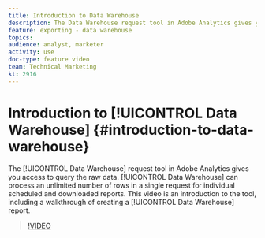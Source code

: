 ```yaml
---
title: Introduction to Data Warehouse
description: The Data Warehouse request tool in Adobe Analytics gives you access to query the raw data. Data Warehouse can process an unlimited number of rows in a single request for individual scheduled and downloaded reports. This video is an introduction to the tool, including a walkthrough of creating a Data Warehouse report.
feature: exporting - data warehouse
topics: 
audience: analyst, marketer
activity: use
doc-type: feature video
team: Technical Marketing
kt: 2916
---
```


# Introduction to [!UICONTROL Data Warehouse] {#introduction-to-data-warehouse}

The [!UICONTROL Data Warehouse] request tool in Adobe Analytics gives you access to query the raw data. [!UICONTROL Data Warehouse] can process an unlimited number of rows in a single request for individual scheduled and downloaded reports. This video is an introduction to the tool, including a walkthrough of creating a [!UICONTROL Data Warehouse] report.

>[!VIDEO](https://video.tv.adobe.com/v/27306/?quality=12)
